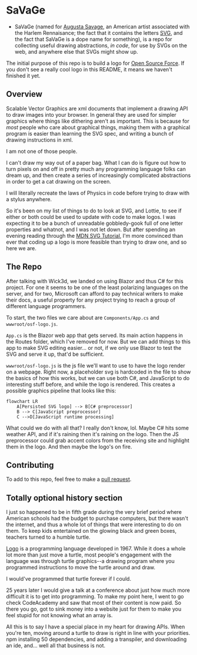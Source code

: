 # SaVaGe

* SaVaGe (named for [Augusta Savage][augusta], an American artist associated with the Harlem Rennaisance; the fact that it contains the letters [SVG][ht1], and the fact that SaVaGe is a dope name for something), is a repo for collecting useful drawing abstractions, _in code_, for use by SVGs on the web, and anywhere else that SVGs might show up. 

The initial purpose of this repo is to build a logo for [Open Source Force][osf].
If you don't see a really cool logo in this README, it means we haven't finished it yet.

## Overview

Scalable Vector Graphics are xml documents that implement a drawing API to draw images into your browser.
In general they are used for simpler graphics where things like dithering aren't as important.
This is because for _most_ people who care about graphical things, making them with a graphical program is easier than learning the SVG spec, and writing a bunch of drawing instructions in xml.

I am not one of those people.

I can't draw my way out of a paper bag.
What I can do is figure out how to turn pixels on and off in pretty much any programming language folks can dream up, and then create a series of increasingly complicated abstractions in order to get a cat drawing on the screen.

I will literally recreate the laws of Physics in code before trying to draw with a stylus anywhere. 

So it's been on my list of things to do to look at SVG, and Lottie, to see if either or both could be used to update with code to make logos. 
I was expecting it to be a bunch of unreadable gobbledy-gook full of one letter properties and whatnot, and I was not let down. 
But after spending an evening reading through the [MDN SVG Tutorial][mdn], I'm more convinced than ever that coding up a logo is more feasible than trying to draw one, and so here we are.

## The Repo

After talking with Wick3d, we landed on using Blazor and thus C# for this project. 
For one it seems to be one of the least polarizing languages on the server, and for two, Microsoft can afford to pay technical writers to make their docs, a useful property for any project trying to reach a group of different language programmers.

To start, the two files we care about are `Components/App.cs` and `wwwroot/osf-logo.js`. 

`App.cs` is the Blazor web app that gets served. 
Its main action happens in the Routes folder, which I've removed for now.
But we can add things to this app to make SVG editing easier... or not, if we only use Blazor to test the SVG and serve it up, that'd be sufficient.

`wwwroot/osf-logo.js` is the js file we'll want to use to have the logo render on a webpage. 
Right now, a placeholder svg is hardcoded in the file to show the basics of how this works, but we can use both C#, and JavaScript to do interesting stuff before, and while the logo is rendered. 
This creates a possible graphics pipeline that looks like this:

```
flowchart LR
    A[Persisted SVG logo] --> B[C# preprocessor]
    B --> C[JavaScript preprocessor]
    C -->D[JavaScript runtime processing]
```

What could we do with all that?
I really don't know, lol. 
Maybe C# hits some weather API, and if it's raining then it's raining on the logo.
Then the JS preprocessor could grab accent colors from the receiving site and highlight them in the logo.
And then maybe the logo's on fire.

## Contributing

To add to this repo, feel free to make a [pull request][pr].

## Totally optional history section

I just so happened to be in fifth grade during the very brief period where American schools had the budget to purchase computers, but there wasn't the internet, and thus a whole lot of things that were interesting to do on them.
To keep kids entertained on the glowing black and green boxes, teachers turned to a humble turtle.

[Logo][logo] is a programming language developed in 1967. 
While it does a whole lot more than just move a turtle, most people's engagement with the language was through turtle graphics--a drawing program where you programmed instructions to move the turtle around and draw.

I would've programmed that turtle forever if I could.

25 years later I would give a talk at a conference about just how much more difficult it is to get into programming. 
To make my point here, I went to go check CodeAcademy and saw that most of their content is now paid. 
So there you go, got to sink money into a website just for them to make you feel stupid for not knowing what an array is.

All this is to say I have a special place in my heart for drawing APIs. 
When you're ten, moving around a turtle to draw is right in line with your priorities.
npm installing 50 dependencies, and adding a transpiler, and downloading an ide, and... well all that business is not.



[augusta]: https://en.wikipedia.org/wiki/Augusta_Savage
[osf]: https://opensourceforce.net
[mdn]: https://developer.mozilla.org/en-US/docs/Web/SVG/Tutorial
[pr]: https://github.com/opensource-force/savage/pulls
[logo]: https://en.wikipedia.org/wiki/Logo_(programming_language)


[ht1]: ## "Scalable Vector Graphics, an image format for the web."
